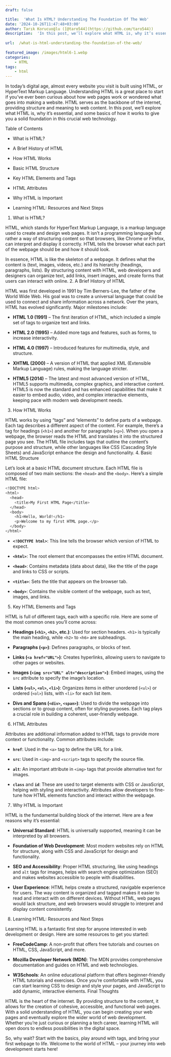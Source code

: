 ```yaml
---
draft: false

title:  'What Is HTML? Understanding The Foundation Of The Web'
date: '2024-10-26T11:47:48+03:00'
author: Tarık Korucuoğlu ([@taro544](https://github.com/taro544))
description:  'In this post, we’ll explore what HTML is, why it’s essential, and some basics of how it works to give you a solid foundation in this crucial web technology.' 
 
url:  /what-is-html-understanding-the-foundation-of-the-web/
 
featured_image: /images/html6-1.webp
categories:
    - HTML
tags:
    - html
---
```

In today’s digital age, almost every website you visit is built using HTML, or HyperText Markup Language. Understanding HTML is a great place to start if you’ve ever been curious about how web pages work or wondered what goes into making a website. HTML serves as the backbone of the internet, providing structure and meaning to web content. In this post, we’ll explore what HTML is, why it’s essential, and some basics of how it works to give you a solid foundation in this crucial web technology.

Table of Contents
* What is HTML?

* A Brief History of HTML

* How HTML Works

* Basic HTML Structure

* Key HTML Elements and Tags

* HTML Attributes

* Why HTML is Important

* Learning HTML: Resources and Next Steps

1. What is HTML?

HTML, which stands for HyperText Markup Language, is a markup language used to create and design web pages. It isn’t a programming language but rather a way of structuring content so that browsers, like Chrome or Firefox, can interpret and display it correctly. HTML tells the browser what each part of the webpage should be and how it should look.

In essence, HTML is like the skeleton of a webpage. It defines what the content is (text, images, videos, etc.) and its hierarchy (headings, paragraphs, lists). By structuring content with HTML, web developers and designers can organize text, add links, insert images, and create forms that users can interact with online.
2. A Brief History of HTML

HTML was first developed in 1991 by Tim Berners-Lee, the father of the World Wide Web. His goal was to create a universal language that could be used to connect and share information across a network. Over the years, HTML has evolved significantly. Major milestones include:
* **HTML 1.0 (1991)** – The first iteration of HTML, which included a simple set of tags to organize text and links.

* **HTML 2.0 (1995)** – Added more tags and features, such as forms, to increase interactivity.

* **HTML 4.0 (1997)** – Introduced features for multimedia, style, and structure.

* **XHTML (2000)** – A version of HTML that applied XML (Extensible Markup Language) rules, making the language stricter.

* **HTML5 (2014)** – The latest and most advanced version of HTML, HTML5 supports multimedia, complex graphics, and interactive content.
HTML5 is now the standard and has enhanced capabilities that make it easier to embed audio, video, and complex interactive elements, keeping pace with modern web development needs.
3. How HTML Works

HTML works by using “tags” and “elements” to define parts of a webpage. Each tag describes a different aspect of the content. For example, there’s a tag for headings (`<h1>`) and another for paragraphs (`<p>`). When you open a webpage, the browser reads the HTML and translates it into the structured page you see. The HTML file includes tags that outline the content’s purpose and structure, while other languages like CSS (Cascading Style Sheets) and JavaScript enhance the design and functionality.
4. Basic HTML Structure

Let’s look at a basic HTML document structure. Each HTML file is composed of two main sections: the `<head>` and the `<body>`. Here’s a simple HTML file:
```bash
<!DOCTYPE html>
<html>
  <head>
    <title>My First HTML Page</title>
  </head>
  <body>
    <h1>Hello, World!</h1>
    <p>Welcome to my first HTML page.</p>
  </body>
</html>
```
* **`<!DOCTYPE html>`**: This line tells the browser which version of HTML to expect.

* **`<html>`**: The root element that encompasses the entire HTML document.

* **`<head>`**: Contains metadata (data about data), like the title of the page and links to CSS or scripts.

* **`<title>`**: Sets the title that appears on the browser tab.

* **`<body>`**: Contains the visible content of the webpage, such as text, images, and links.

5. Key HTML Elements and Tags

HTML is full of different tags, each with a specific role. Here are some of the most common ones you’ll come across:
* **Headings (`<h1>`, `<h2>`, etc.)**: Used for section headers. `<h1>` is typically the main heading, while `<h2>` to `<h6>` are subheadings.

* **Paragraphs (`<p>`)**: Defines paragraphs, or blocks of text.

* **Links (`<a href="URL">`)**: Creates hyperlinks, allowing users to navigate to other pages or websites.

* **Images (`<img src="URL" alt="description">`)**: Embed images, using the `src` attribute to specify the image’s location.

* **Lists (`<ul>`, `<ol>`, `<li>`)**: Organizes items in either unordered (`<ul>`) or ordered (`<ol>`) lists, with `<li>` for each list item.

* **Divs and Spans (`<div>`, `<span>`)**: Used to divide the webpage into sections or to group content, often for styling purposes.
Each tag plays a crucial role in building a coherent, user-friendly webpage.
6. HTML Attributes

Attributes are additional information added to HTML tags to provide more context or functionality. Common attributes include:
* **`href`**: Used in the `<a>` tag to define the URL for a link.

* **`src`**: Used in `<img>` and `<script>` tags to specify the source file.

* **`alt`**: An important attribute in `<img>` tags that provide alternative text for images.

* **`class`** and **`id`**: These are used to target elements with CSS or JavaScript, helping with styling and interactivity.
Attributes allow developers to fine-tune how HTML elements function and interact within the webpage.
7. Why HTML is Important

HTML is the fundamental building block of the internet. Here are a few reasons why it’s essential:
* **Universal Standard**: HTML is universally supported, meaning it can be interpreted by all browsers.

* **Foundation of Web Development**: Most modern websites rely on HTML for structure, along with CSS and JavaScript for design and functionality.

* **SEO and Accessibility**: Proper HTML structuring, like using headings and `alt` tags for images, helps with search engine optimization (SEO) and makes websites accessible to people with disabilities.

* **User Experience**: HTML helps create a structured, navigable experience for users. The way content is organized and tagged makes it easier to read and interact with on different devices.
Without HTML, web pages would lack structure, and web browsers would struggle to interpret and display content consistently.
8. Learning HTML: Resources and Next Steps

Learning HTML is a fantastic first step for anyone interested in web development or design. Here are some resources to get you started:
* **FreeCodeCamp**: A non-profit that offers free tutorials and courses on HTML, CSS, JavaScript, and more.

* **Mozilla Developer Network (MDN)**: The MDN provides comprehensive documentation and guides on HTML and web technologies.

* **W3Schools**: An online educational platform that offers beginner-friendly HTML tutorials and exercises.
Once you’re comfortable with HTML, you can start learning CSS to design and style your pages, and JavaScript to add dynamic, interactive elements.
Final Thoughts

HTML is the heart of the internet. By providing structure to the content, it allows for the creation of cohesive, accessible, and functional web pages. With a solid understanding of HTML, you can begin creating your web pages and eventually explore the wider world of web development. Whether you’re just curious or planning a tech career, learning HTML will open doors to endless possibilities in the digital space.

So, why wait? Start with the basics, play around with tags, and bring your first webpage to life. Welcome to the world of HTML – your journey into web development starts here!

